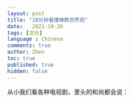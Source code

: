 ```yaml
---
layout: post
title: "10分钟看懂佛教世界观"
date:   2021-10-26
tags: [文化]
language : Chinese
comments: true
author: Zhen
toc: true
published: true
hidden: false
---
```

从小我们看各种电视剧，里头的和尚都会说：
<!--stackedit_data:
eyJoaXN0b3J5IjpbMTA0OTY5NTMwMCw2NzAyMjQ0MzddfQ==
-->